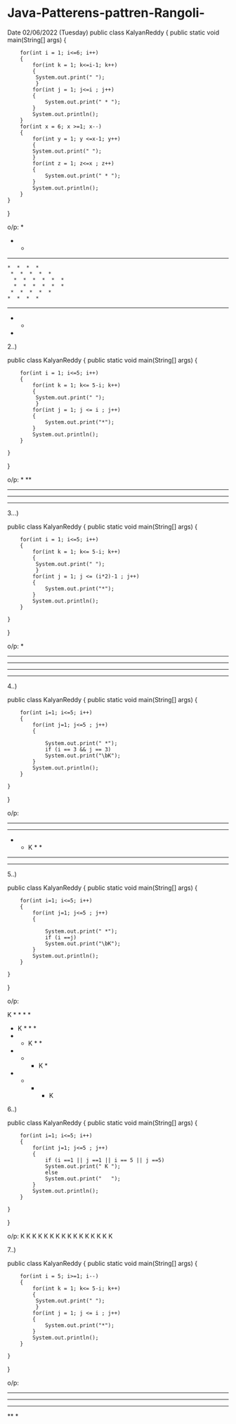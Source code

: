 # Java-Patterens-pattren-Rangoli-

Date 02/06/2022 (Tuesday)
public class KalyanReddy
{
    public static void main(String[] args)
    {
    
        for(int i = 1; i<=6; i++)
        {
            for(int k = 1; k<=i-1; k++)
            {
             System.out.print(" ");
             }
            for(int j = 1; j<=i ; j++)
            {
                System.out.print(" * ");
            } 
            System.out.println(); 
        }
        for(int x = 6; x >=1; x--)
        {
            for(int y = 1; y <=x-1; y++)
            {
            System.out.print(" ");
            }
            for(int z = 1; z<=x ; z++)
            {
                System.out.print(" * ");
            } 
            System.out.println(); 
        }
    }    
}


o/p:
* 
  *  *
   *  *  *
    *  *  *  *
     *  *  *  *  *
      *  *  *  *  *  *
      *  *  *  *  *  *
     *  *  *  *  *
    *  *  *  *
   *  *  *
  *  *
 *


2..)

public class KalyanReddy
{
    public static void main(String[] args)
    {
    
        for(int i = 1; i<=5; i++)
        {
            for(int k = 1; k<= 5-i; k++)
            {
             System.out.print(" ");
             }
            for(int j = 1; j <= i ; j++)
            {
                System.out.print("*");
            } 
            System.out.println(); 
        }
       
    }    
}


o/p:
    *
   **
  ***
 ****
*****


3...)


public class KalyanReddy
{
    public static void main(String[] args)
    {
    
        for(int i = 1; i<=5; i++)
        {
            for(int k = 1; k<= 5-i; k++)
            {
             System.out.print(" ");
             }
            for(int j = 1; j <= (i*2)-1 ; j++)
            {
                System.out.print("*");
            } 
            System.out.println(); 
        }
       
    }    
}


o/p:
    *
   ***
  *****
 *******
*********


4..)

public class KalyanReddy
{
    public static void main(String[] args)
    {
    
        for(int i=1; i<=5; i++)
        {
            for(int j=1; j<=5 ; j++)
            {
                
                System.out.print(" *");
                if (i == 3 && j == 3)
                System.out.print("\bK");
            } 
            System.out.println(); 
        }
       
    }    
}

o/p:

 * * * * *
 * * * * *
 * * K * *
 * * * * *
 * * * * *

5..)


public class KalyanReddy
{
    public static void main(String[] args)
    {
    
        for(int i=1; i<=5; i++)
        {
            for(int j=1; j<=5 ; j++)
            {
                
                System.out.print(" *");
                if (i ==j)
                System.out.print("\bK");
            } 
            System.out.println(); 
        }
       
    }    
}


o/p:

 K * * * *
 * K * * *
 * * K * *
 * * * K *
 * * * * K

6..)


public class KalyanReddy
{
    public static void main(String[] args)
    {
    
        for(int i=1; i<=5; i++)
        {
            for(int j=1; j<=5 ; j++)
            {
                if (i ==1 || j ==1 || i == 5 || j ==5)
                System.out.print(" K ");
                else
                System.out.print("   ");
            } 
            System.out.println(); 
        }
       
    }    
}


o/p:
 K  K  K  K  K 
 K           K
 K           K
 K           K
 K  K  K  K  K


7..)


public class KalyanReddy
{
    public static void main(String[] args)
    {
    
        for(int i = 5; i>=1; i--)
        {
            for(int k = 1; k<= 5-i; k++)
            {
             System.out.print(" ");
             }
            for(int j = 1; j <= i ; j++)
            {
                System.out.print("*");
            } 
            System.out.println(); 
        }
       
    }    
}


o/p:
*****
 ****
  ***
   **
    *
